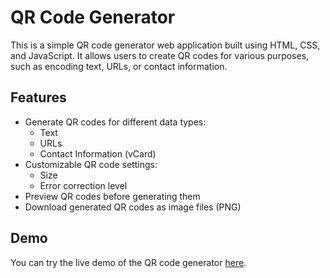 # QR Code Generator

This is a simple QR code generator web application built using HTML, CSS, and JavaScript. It allows users to create QR codes for various purposes, such as encoding text, URLs, or contact information.

## Features

- Generate QR codes for different data types:
  - Text
  - URLs
  - Contact Information (vCard)
- Customizable QR code settings:
  - Size
  - Error correction level
- Preview QR codes before generating them
- Download generated QR codes as image files (PNG)

## Demo

You can try the live demo of the QR code generator [here]("qrc-code-generator.netlify.app").

